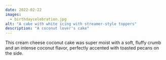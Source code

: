 ```yaml
---
date: 2022-02-22
images:
  - birthdaycelebration.jpg
alt: "A cake with white icing with streamer-style toppers"
description: "A coconut lover's cake"
---
```


This cream cheese coconut cake was super moist with a soft, fluffy crumb and an intense coconut flavor, perfectly accented with toasted pecans on the side.

